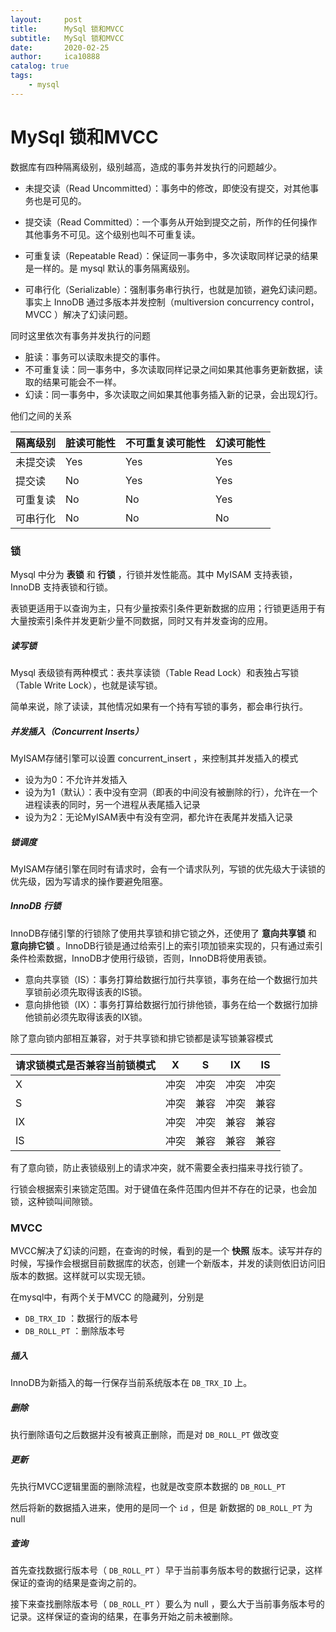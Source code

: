 ```yaml
---
layout:     post
title:      MySql 锁和MVCC
subtitle:   MySql 锁和MVCC
date:       2020-02-25
author:     ica10888
catalog: true
tags:
    - mysql
---
```


# MySql 锁和MVCC

数据库有四种隔离级别，级别越高，造成的事务并发执行的问题越少。

- 未提交读（Read Uncommitted）：事务中的修改，即使没有提交，对其他事务也是可见的。
- 提交读（Read Committed）：一个事务从开始到提交之前，所作的任何操作其他事务不可见。这个级别也叫不可重复读。

- 可重复读（Repeatable Read）：保证同一事务中，多次读取同样记录的结果是一样的。是 mysql 默认的事务隔离级别。
- 可串行化（Serializable）：强制事务串行执行，也就是加锁，避免幻读问题。事实上 InnoDB 通过多版本并发控制（multiversion concurrency control，MVCC ）解决了幻读问题。

同时这里依次有事务并发执行的问题

- 脏读：事务可以读取未提交的事件。
- 不可重复读：同一事务中，多次读取同样记录之间如果其他事务更新数据，读取的结果可能会不一样。
- 幻读：同一事务中，多次读取之间如果其他事务插入新的记录，会出现幻行。

他们之间的关系

| 隔离级别 | 脏读可能性 | 不可重复读可能性 | 幻读可能性 |
| -------- | ---------- | ---------------- | ---------- |
| 未提交读 | Yes        | Yes              | Yes        |
| 提交读   | No         | Yes              | Yes        |
| 可重复读 | No         | No               | Yes        |
| 可串行化 | No         | No               | No         |

### 锁

Mysql 中分为 **表锁** 和 **行锁** ，行锁并发性能高。其中 MyISAM 支持表锁，  InnoDB 支持表锁和行锁。

表锁更适用于以查询为主，只有少量按索引条件更新数据的应用；行锁更适用于有大量按索引条件并发更新少量不同数据，同时又有并发查询的应用。

##### 读写锁

Mysql 表级锁有两种模式：表共享读锁（Table Read Lock）和表独占写锁（Table Write Lock），也就是读写锁。

简单来说，除了读读，其他情况如果有一个持有写锁的事务，都会串行执行。

##### 并发插入（Concurrent Inserts）

MyISAM存储引擎可以设置 concurrent_insert ，来控制其并发插入的模式

- 设为为0：不允许并发插入
- 设为为1（默认）：表中没有空洞（即表的中间没有被删除的行），允许在一个进程读表的同时，另一个进程从表尾插入记录
- 设为为2：无论MyISAM表中有没有空洞，都允许在表尾并发插入记录

##### 锁调度

MyISAM存储引擎在同时有请求时，会有一个请求队列，写锁的优先级大于读锁的优先级，因为写请求的操作要避免阻塞。

##### InnoDB 行锁

InnoDB存储引擎的行锁除了使用共享锁和排它锁之外，还使用了 **意向共享锁** 和 **意向排它锁** 。InnoDB行锁是通过给索引上的索引项加锁来实现的，只有通过索引条件检索数据，InnoDB才使用行级锁，否则，InnoDB将使用表锁。

- 意向共享锁（IS）：事务打算给数据行加行共享锁，事务在给一个数据行加共享锁前必须先取得该表的IS锁。
- 意向排他锁（IX）：事务打算给数据行加行排他锁，事务在给一个数据行加排他锁前必须先取得该表的IX锁。

除了意向锁内部相互兼容，对于共享锁和排它锁都是读写锁兼容模式

| 请求锁模式是否兼容当前锁模式 | X    | S   | IX     | IS   |
| ---------------------------- | ---- | ---- | ---- | ---- |
| X                            | 冲突 | 冲突 | 冲突 | 冲突 |
| S                            | 冲突 | 兼容 | 冲突 | 兼容 |
| IX                           | 冲突 | 冲突 | 兼容 | 兼容 |
| IS                           | 冲突 | 兼容 | 兼容 | 兼容 |

有了意向锁，防止表锁级别上的请求冲突，就不需要全表扫描来寻找行锁了。

行锁会根据索引来锁定范围。对于键值在条件范围内但并不存在的记录，也会加锁，这种锁叫间隙锁。

### MVCC

MVCC解决了幻读的问题，在查询的时候，看到的是一个 **快照** 版本。读写并存的时候，写操作会根据目前数据库的状态，创建一个新版本，并发的读则依旧访问旧版本的数据。这样就可以实现无锁。

在mysql中，有两个关于MVCC 的隐藏列，分别是

-  `DB_TRX_ID` ：数据行的版本号
-  `DB_ROLL_PT` ：删除版本号

##### 插入

InnoDB为新插入的每一行保存当前系统版本在 `DB_TRX_ID`  上。

##### 删除

执行删除语句之后数据并没有被真正删除，而是对 `DB_ROLL_PT` 做改变

##### 更新

先执行MVCC逻辑里面的删除流程，也就是改变原本数据的 `DB_ROLL_PT`  

然后将新的数据插入进来，使用的是同一个 `id` ，但是 新数据的 `DB_ROLL_PT`   为 null

##### 查询

首先查找数据行版本号（ `DB_ROLL_PT` ）早于当前事务版本号的数据行记录，这样保证的查询的结果是查询之前的。

接下来查找删除版本号（ `DB_ROLL_PT` ）要么为 null ，要么大于当前事务版本号的记录。这样保证的查询的结果，在事务开始之前未被删除。
